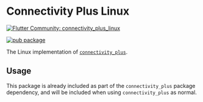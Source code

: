 # Connectivity Plus Linux

[![Flutter Community: connectivity_plus_linux](https://fluttercommunity.dev/_github/header/connectivity_plus_linux)](https://github.com/fluttercommunity/community)

[![pub package](https://img.shields.io/pub/v/connectivity_plus_linux.svg)](https://pub.dev/packages/connectivity_plus_linux)

The Linux implementation of [`connectivity_plus`](https://pub.dev/packages/connectivity_plus).

## Usage

This package is already included as part of the `connectivity_plus` package dependency, and will
be included when using `connectivity_plus` as normal.
